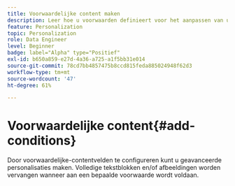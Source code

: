 ```yaml
---
title: Voorwaardelijke content maken
description: Leer hoe u voorwaarden definieert voor het aanpassen van uw inhoud in de gebruikersinterface van Adobe Campaign
feature: Personalization
topic: Personalization
role: Data Engineer
level: Beginner
badge: label="Alpha" type="Positief"
exl-id: b650a859-e27d-4a36-a725-a1f5bb31e014
source-git-commit: 78cd7bb4857475b8ccd815feda885024948f62d3
workflow-type: tm+mt
source-wordcount: '47'
ht-degree: 61%

---
```


# Voorwaardelijke content{#add-conditions}

Door voorwaardelijke-contentvelden te configureren kunt u geavanceerde personalisaties maken. Volledige tekstblokken en/of afbeeldingen worden vervangen wanneer aan een bepaalde voorwaarde wordt voldaan.
